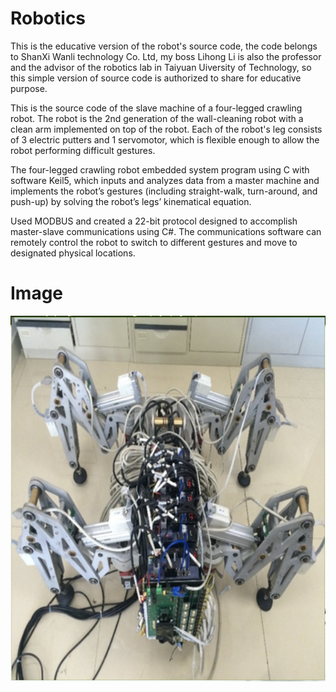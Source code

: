 # Robotics

This is the educative version of the robot's source code, the code belongs to ShanXi Wanli technology Co. Ltd, my boss Lihong Li is also the professor and the advisor of the robotics lab in Taiyuan Uiversity of Technology, so this simple version of source code is authorized to share for educative purpose.

This is the source code of the slave machine of a four-legged crawling robot. The robot is the 2nd generation of the wall-cleaning robot with a clean arm implemented on top of the robot. Each of the robot's leg consists of 3 electric putters and 1 servomotor, which is flexible enough to allow the robot performing difficult gestures.

The four-legged crawling robot embedded system program using C with software Keil5, which inputs and analyzes
data from a master machine and implements the robot’s gestures (including straight-walk, turn-around,
and push-up) by solving the robot’s legs’ kinematical equation.

Used MODBUS and created a 22-bit protocol designed to accomplish master-slave communications
using C#. The communications software can remotely control the robot to switch to different gestures
and move to designated physical locations.

# Image
![image](https://github.com/guojutaoo/Robotics/blob/master/STM32_Project/Image/robot.jpg)
